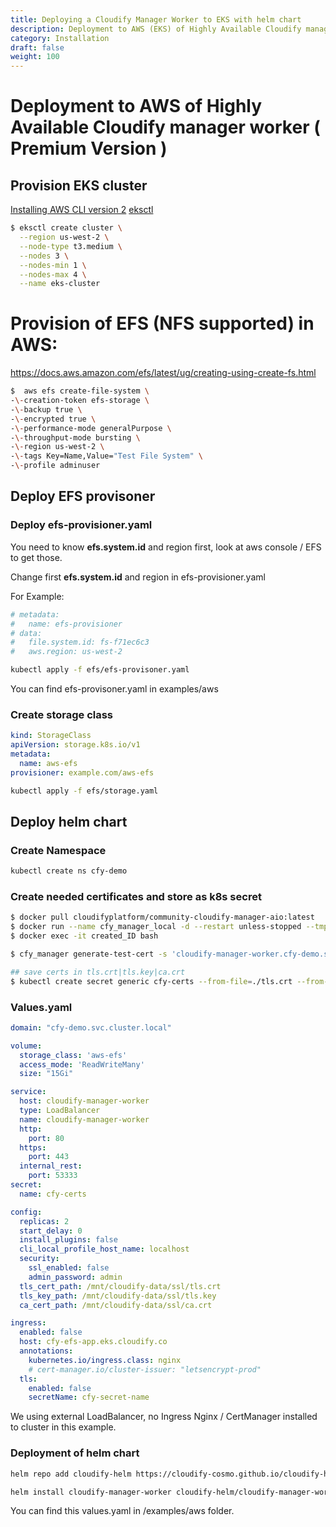 ```yaml
---
title: Deploying a Cloudify Manager Worker to EKS with helm chart
description: Deployment to AWS (EKS) of Highly Available Cloudify manager worker using the helm chart.
category: Installation
draft: false
weight: 100
---
```

# Deployment to AWS of Highly Available Cloudify manager worker ( Premium Version )

## Provision EKS cluster

[Installing AWS CLI version 2](https://docs.aws.amazon.com/cli/latest/userguide/install-cliv2.html)
[eksctl](https://docs.aws.amazon.com/eks/latest/userguide/eksctl.html)

```bash
$ eksctl create cluster \
  --region us-west-2 \
  --node-type t3.medium \
  --nodes 3 \
  --nodes-min 1 \
  --nodes-max 4 \
  --name eks-cluster
```

# Provision of EFS (NFS supported) in AWS:

https://docs.aws.amazon.com/efs/latest/ug/creating-using-create-fs.html


```bash
$  aws efs create-file-system \
-\-creation-token efs-storage \
-\-backup true \
-\-encrypted true \
-\-performance-mode generalPurpose \
-\-throughput-mode bursting \
-\-region us-west-2 \
-\-tags Key=Name,Value="Test File System" \
-\-profile adminuser
```

## Deploy EFS provisoner

### Deploy efs-provisioner.yaml

You need to know **efs.system.id** and region first, look at aws console / EFS to get those.

Change first **efs.system.id** and region in efs-provisioner.yaml

For Example:

```yaml
# metadata:
#   name: efs-provisioner
# data:
#   file.system.id: fs-f71ec6c3
#   aws.region: us-west-2
```

```bash
kubectl apply -f efs/efs-provisoner.yaml
```

You can find efs-provisoner.yaml in examples/aws

### Create storage class

```yaml
kind: StorageClass
apiVersion: storage.k8s.io/v1
metadata:
  name: aws-efs
provisioner: example.com/aws-efs
```

```bash
kubectl apply -f efs/storage.yaml
```

## Deploy helm chart

### Create Namespace
```bash
kubectl create ns cfy-demo
```

### Create needed certificates and store as k8s secret
```bash
$ docker pull cloudifyplatform/community-cloudify-manager-aio:latest
$ docker run --name cfy_manager_local -d --restart unless-stopped --tmpfs /run --tmpfs /run/lock -p 8000:8000 cloudifyplatform/community-cloudify-manager-aio
$ docker exec -it created_ID bash

$ cfy_manager generate-test-cert -s 'cloudify-manager-worker.cfy-demo.svc.cluster.local,rabbitmq.cfy-demo.svc.cluster.local,postgres-postgresql.cfy-demo.svc.cluster.local'

## save certs in tls.crt|tls.key|ca.crt
$ kubectl create secret generic cfy-certs --from-file=./tls.crt --from-file=./tls.key --from-file=./ca.crt
```

### Values.yaml

```yaml
domain: "cfy-demo.svc.cluster.local"

volume:
  storage_class: 'aws-efs'
  access_mode: 'ReadWriteMany'
  size: "15Gi"

service:
  host: cloudify-manager-worker
  type: LoadBalancer
  name: cloudify-manager-worker
  http:
    port: 80
  https:
    port: 443
  internal_rest:
    port: 53333
secret:
  name: cfy-certs

config:
  replicas: 2
  start_delay: 0
  install_plugins: false
  cli_local_profile_host_name: localhost
  security:
    ssl_enabled: false
    admin_password: admin
  tls_cert_path: /mnt/cloudify-data/ssl/tls.crt
  tls_key_path: /mnt/cloudify-data/ssl/tls.key
  ca_cert_path: /mnt/cloudify-data/ssl/ca.crt

ingress:
  enabled: false
  host: cfy-efs-app.eks.cloudify.co
  annotations:
    kubernetes.io/ingress.class: nginx
    # cert-manager.io/cluster-issuer: "letsencrypt-prod"
  tls:
    enabled: false
    secretName: cfy-secret-name
```

We using external LoadBalancer, no Ingress Nginx / CertManager installed to cluster in this example.

### Deployment of helm chart

```bash
helm repo add cloudify-helm https://cloudify-cosmo.github.io/cloudify-helm

helm install cloudify-manager-worker cloudify-helm/cloudify-manager-worker -f values.yaml
```

You can find this values.yaml in /examples/aws folder. 


